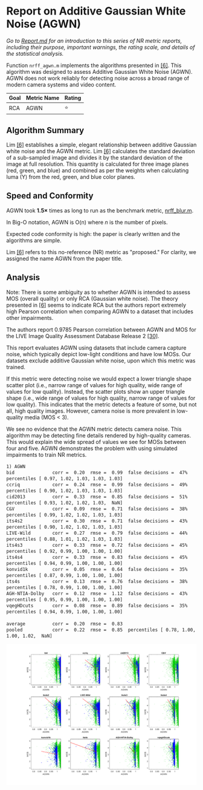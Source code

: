 # Report on Additive Gaussian White Noise (AGWN)

_Go to [Report.md](Report.md) for an introduction to this series of NR metric reports, including their purpose, important warnings, the rating scale, and details of the statistical analysis._ 

Function `nrff_agwn.m` implements the algorithms presented in [[6]](Publications.md). This algorithm was designed to assess Additive Gaussian White Noise (AGWN). AGWN does not work reliably for detecting noise across a broad range of modern camera systems and video content.

Goal|Metric Name|Rating
----|-----------|------
RCA|AGWN|:star:

## Algorithm Summary

Lim [[6]](Publications.md) establishes a simple, elegant relationship between additive Gaussian white noise and the AGWN metric. Lim [[6]](Publications.md) calculates the standard deviation of a sub-sampled image and divides it by the standard deviation of the image at full resolution. This quantity is calculated for three image planes (red, green, and blue) and combined as per the weights when calculating luma (Y) from the red, green, and blue color planes. 

## Speed and Conformity

AGWN took __1.5×__ times as long to run as the benchmark metric, [nrff_blur.m](ReportBlur.md). 

In Big-O notation, AGWN is O(n) where *n* is the number of pixels. 

Expected code conformity is high: the paper is clearly written and the algorithms are simple.

Lim [[6]](Publications.md) refers to this no-reference (NR) metric as "proposed." For clarity, we assigned the name AGWN from the paper title. 

## Analysis 

Note: There is some ambiguity as to whether AGWN is intended to assess MOS (overall quality) or only RCA (Gaussian white noise). The theory presented in [[6]](Publications.md) seems to indicate RCA but the authors report extremely high Pearson correlation when comparing AGWN to a dataset that includes other impairments.

The authors report 0.9785 Pearson correlation between AGWN and MOS for the LIVE Image Quality Assessment Database Release 2 [[30]](Publications.md). 

This report evaluates AGWN using datasets that include camera capture noise, which typically depict low-light conditions and have low MOSs. Our datasets exclude additive Gaussian white noise, upon which this metric was trained. 

If this metric were detecting noise we would expect a lower triangle shape scatter plot (i.e., narrow range of values for high quality, wide range of values for low quality). Instead, the scatter plots show an upper triangle shape (i.e., wide range of values for high quality, narrow range of values for low quality). This indicates that the metric detects a feature of some, but not all, high quality images. However, camera noise is more prevalent in low-quality media (MOS < 3). 

We see no evidence that the AGWN metric detects camera noise.
This algorithm may be detecting fine details rendered by high-quality cameras. This would explain the wide spread of values we see for MOSs between four and five. AGWN demonstrates the problem with using simulated impairments to train NR metrics. 

```[inline]
1) AGWN 
bid              corr =  0.20  rmse =  0.99  false decisions =  47%  percentiles [ 0.97, 1.02, 1.03, 1.03, 1.03]
ccriq            corr =  0.24  rmse =  0.99  false decisions =  49%  percentiles [ 0.90, 1.02, 1.03, 1.03, 1.03]
cid2013          corr =  0.33  rmse =  0.85  false decisions =  51%  percentiles [ 0.93, 1.02, 1.02, 1.03,  NaN]
C&V              corr =  0.09  rmse =  0.71  false decisions =  38%  percentiles [ 0.99, 1.02, 1.02, 1.03, 1.03]
its4s2           corr =  0.30  rmse =  0.71  false decisions =  43%  percentiles [ 0.90, 1.02, 1.02, 1.03, 1.03]
LIVE-Wild        corr =  0.27  rmse =  0.79  false decisions =  44%  percentiles [ 0.88, 1.01, 1.02, 1.03, 1.03]
its4s3           corr =  0.33  rmse =  0.72  false decisions =  45%  percentiles [ 0.92, 0.99, 1.00, 1.00, 1.00]
its4s4           corr =  0.33  rmse =  0.83  false decisions =  45%  percentiles [ 0.94, 0.99, 1.00, 1.00, 1.00]
konvid1k         corr =  0.05  rmse =  0.64  false decisions =  35%  percentiles [ 0.87, 0.99, 1.00, 1.00, 1.00]
its4s            corr =  0.13  rmse =  0.76  false decisions =  38%  percentiles [ 0.78, 0.99, 1.00, 1.00, 1.00]
AGH-NTIA-Dolby   corr =  0.12  rmse =  1.12  false decisions =  43%  percentiles [ 0.95, 0.99, 1.00, 1.00, 1.00]
vqegHDcuts       corr =  0.08  rmse =  0.89  false decisions =  35%  percentiles [ 0.94, 0.99, 1.00, 1.00, 1.00]

average          corr =  0.20  rmse =  0.83
pooled           corr =  0.22  rmse =  0.85  percentiles [ 0.78, 1.00, 1.00, 1.02,  NaN]
```
![](images/report_agwn.png)